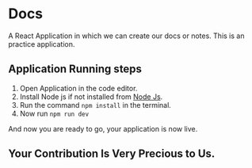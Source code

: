 # Docs

A React Application in which we can create our docs or notes. This is an practice application.

## Application Running steps

1. Open Application in the code editor.
2. Install Node js if not installed from [Node Js]([URL](https://nodejs.org/en/download)https://nodejs.org/en/download).
3. Run the command `npm install` in the terminal.
4. Now run `npm run dev`

And now you are ready to go, your application is now live.

## Your Contribution Is Very Precious to Us.
